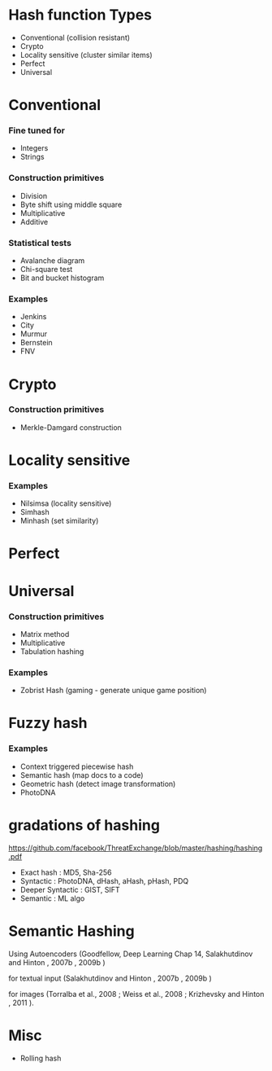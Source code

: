
# Hash function Types
* Conventional (collision resistant)
* Crypto
* Locality sensitive (cluster similar items)
* Perfect  
* Universal

# Conventional

### Fine tuned for
* Integers
* Strings

### Construction primitives
* Division
* Byte shift using middle square
* Multiplicative
* Additive

### Statistical tests
* Avalanche diagram
* Chi-square test
* Bit and bucket histogram


### Examples
* Jenkins
* City
* Murmur
* Bernstein
* FNV

# Crypto

### Construction primitives

* Merkle-Damgard construction

# Locality sensitive

### Examples

* Nilsimsa (locality sensitive)
* Simhash
* Minhash (set similarity)

# Perfect

# Universal

### Construction primitives
* Matrix method
* Multiplicative
* Tabulation hashing

### Examples

* Zobrist Hash (gaming - generate unique game position)

#	Fuzzy hash

### Examples
* Context triggered piecewise hash
* Semantic hash (map docs to a code)
* Geometric hash (detect image transformation)
* PhotoDNA

# gradations of hashing

https://github.com/facebook/ThreatExchange/blob/master/hashing/hashing.pdf

* Exact hash : MD5, Sha-256
* Syntactic : PhotoDNA, dHash, aHash, pHash, PDQ
* Deeper Syntactic : GIST, SIFT
* Semantic : ML algo

# Semantic Hashing

Using Autoencoders (Goodfellow, Deep Learning Chap 14, Salakhutdinov and Hinton , 2007b , 2009b )

for textual input (Salakhutdinov and Hinton , 2007b , 2009b ) 

for images (Torralba et al., 2008 ; Weiss et al., 2008 ; Krizhevsky and Hinton , 2011 ).

# Misc

* Rolling hash



